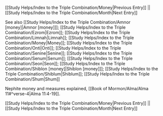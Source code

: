 [[Study Helps/Index to the Triple Combination/Money|Previous Entry]]  ||  [[Study Helps/Index to the Triple Combination/Month|Next Entry]]

 See also [[Study Helps/Index to the Triple Combination/Amnor [money]|Amnor [money]]]; [[Study Helps/Index to the Triple Combination/Ezrom|Ezrom]]; [[Study Helps/Index to the Triple Combination/Limnah|Limnah]]; [[Study Helps/Index to the Triple Combination/Money|Money]]; [[Study Helps/Index to the Triple Combination/Onti|Onti]]; [[Study Helps/Index to the Triple Combination/Senine|Senine]]; [[Study Helps/Index to the Triple Combination/Senum|Senum]]; [[Study Helps/Index to the Triple Combination/Seon|Seon]]; [[Study Helps/Index to the Triple Combination/Shiblon [money]|Shiblon [money]]]; [[Study Helps/Index to the Triple Combination/Shiblum|Shiblum]]; [[Study Helps/Index to the Triple Combination/Shum|Shum]]

 Nephite money and measures explained, [[Book of Mormon/Alma/Alma 11#^verse-4|Alma 11:4-19]].

[[Study Helps/Index to the Triple Combination/Money|Previous Entry]]  ||  [[Study Helps/Index to the Triple Combination/Month|Next Entry]]